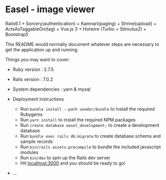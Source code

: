 # Easel - image viewer

Rails6.1 + Sorcery(authentication) + Kamnari(paging) + Shrine(upload) + ActsAsTaggableOn(tag) +
Vue.js 3 + Hotwire (Turbo + Stimulus2) + Bootstrap5

This README would normally document whatever steps are necessary to get the
application up and running.

Things you may want to cover:

* Ruby version : 2.7.5
* Rails version : 7.0.2
* System dependencies : yarn & mysql
* Deployment instructions
  - Run `bundle install --path vendor/bundle` to install the required Rubygems
  - Run `yarn install` to install the required NPM packages
  - Run `create database easel_development;` to create a development database
  - Run `bundle exec rails db:migrate` to create database schema and sample records
  - Run `bin/rails assets:precompile` to bundle the included javascript modules 
  - Run `bin/dev` to spin up the Rails dev server
  - Hit [localhost:3000](http://localhost:3000/) and you should be ready to go!

* ...
